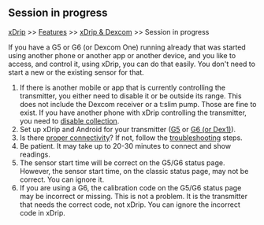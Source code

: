 ## Session in progress  
[xDrip](../README.md) >> [Features](./Features_page.md) >> [xDrip & Dexcom](./Dexcom_page.md) >> Session in progress  
  
If you have a G5 or G6 (or Dexcom One) running already that was started using another phone or another app or another device, and you like to access, and control it, using xDrip, you can do that easily.  You don't need to start a new or the existing sensor for that.  
  
1. If there is another mobile or app that is currently controlling the transmitter, you either need to disable it or be outside its range. This does not include the Dexcom receiver or a t:slim pump. Those are fine to exist.  If you have another phone with xDrip controlling the transmitter, you need to [disable collection](./Stop-xDrip.md).  
2. Set up xDrip and Android for your transmitter ([G5](./G5-Recommended-Settings.md) or [G6 (or Dex1)](./G6-Recommended-Settings.md)).  
3. Is there [proper connectivity](./Proper-connectivity.md)?  If not, follow the [troubleshooting](./Connectivity-troubleshoot.md) steps.  
4. Be patient.  It may take up to 20-30 minutes to connect and show readings.  
5. The sensor start time will be correct on the G5/G6 status page.  However, the sensor start time, on the classic status page, may not be correct.  You can ignore it.  
6. If you are using a G6, the calibration code on the G5/G6 status page may be incorrect or missing.  This is not a problem.  It is the transmitter that needs the correct code, not xDrip.  You can ignore the incorrect code in xDrip.  
  
